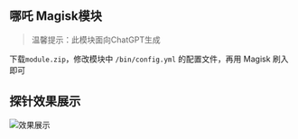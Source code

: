 ## 哪吒 Magisk模块
> 温馨提示：此模块面向ChatGPT生成

下载`module.zip`，修改模块中 `/bin/config.yml` 的配置文件，再用 Magisk 刷入即可

## 探针效果展示

![效果展示](./effect.png)  <!-- 请确保图片在仓库的根目录下 -->
